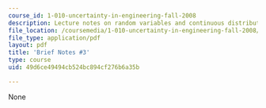 ```yaml
---
course_id: 1-010-uncertainty-in-engineering-fall-2008
description: Lecture notes on random variables and continuous distributions.
file_location: /coursemedia/1-010-uncertainty-in-engineering-fall-2008/49d6ce49494cb524bc894cf276b6a35b_notes_03.pdf
file_type: application/pdf
layout: pdf
title: 'Brief Notes #3'
type: course
uid: 49d6ce49494cb524bc894cf276b6a35b

---
```

None